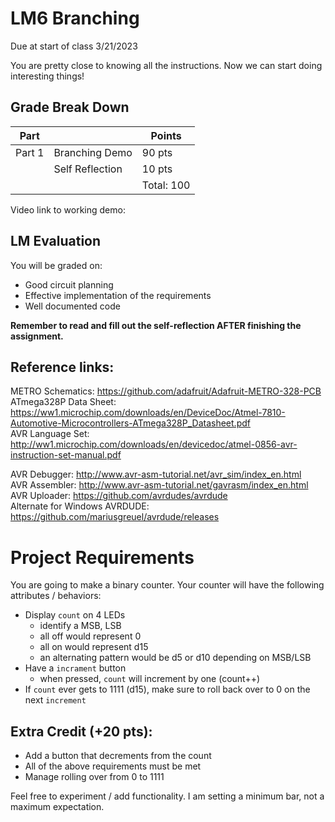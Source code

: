 # LM6 Branching
Due at start of class 3/21/2023  

You are pretty close to knowing all the instructions. Now we can start doing interesting things!

## Grade Break Down
| Part   |                           | Points  |
|--------|---------------------------|---------|
| Part 1 | Branching Demo            | 90 pts  |   
|        | Self Reflection           | 10 pts  |
|        |                           |Total: 100|

Video link to working demo: 

## LM Evaluation
You will be graded on:
  - Good circuit planning
  - Effective implementation of the requirements
  - Well documented code

**Remember to read and fill out the self-reflection AFTER finishing the assignment.**

## Reference links:
METRO Schematics: https://github.com/adafruit/Adafruit-METRO-328-PCB  
ATmega328P Data Sheet: https://ww1.microchip.com/downloads/en/DeviceDoc/Atmel-7810-Automotive-Microcontrollers-ATmega328P_Datasheet.pdf  
AVR Language Set: http://ww1.microchip.com/downloads/en/devicedoc/atmel-0856-avr-instruction-set-manual.pdf  

AVR Debugger: http://www.avr-asm-tutorial.net/avr_sim/index_en.html  
AVR Assembler: http://www.avr-asm-tutorial.net/gavrasm/index_en.html  
AVR Uploader: https://github.com/avrdudes/avrdude   
Alternate for Windows AVRDUDE: https://github.com/mariusgreuel/avrdude/releases  

# Project Requirements

You are going to make a binary counter. Your counter will have the following attributes / behaviors:
* Display `count` on 4 LEDs
  * identify a MSB, LSB
  * all off would represent 0
  * all on would represent d15
  * an alternating pattern would be d5 or d10 depending on MSB/LSB
* Have a `incrament` button
  * when pressed, `count` will increment by one (count++)
* If `count` ever gets to 1111 (d15), make sure to roll back over to 0 on the next `increment`
 
## Extra Credit (+20 pts):
* Add a button that decrements from the count
* All of the above requirements must be met
* Manage rolling over from 0 to 1111

Feel free to experiment / add functionality. I am setting a minimum bar, not a maximum expectation.

